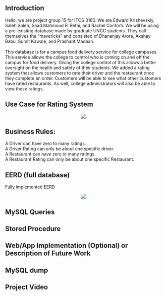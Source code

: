 ## Introduction
Hello, we are project group 15 for ITCS 3160. We are Edward Krizhevskiy, Saleh Saleh, Saad Mahmoud El Refai, and Rachel Conforti. We will be using a pre-existing database made by graduate UNCC students. 
They call themselves the "mavericks" and consisted of Dhananjay Arora, Akshay Babu, Sumit Kawale, and Prashant Madaan. <br><br>
This database is for a campus food delivery service for college campuses. This service allows the college to control who is coming on and off the campus for food delivery. 
Giving the college control of this allows a better oversight on the health and safety of their students. We added a rating system that allows customers to rate their driver and the restaurant once they complete an order. 
Customers will be able to see what other customers have rated restaurants. As well, college administrators will also be able to view these ratings.  

## Use Case for Rating System
<center><img src="https://github.com/ekrizhe/ITCS-3160-Project/blob/main/img/UseCase.png"></center>

## Business Rules:
A Driver can have zero to many ratings.<br>
A Driver Rating can only be about one specific driver.<br>
A Restaurant can have zero to many ratings.<br>
A Restaurant Rating can only be about one specific Restaurant.<br>

## EERD (full database)
Fully implemented EERD<br>
<center><img src="https://github.com/ekrizhe/ITCS-3160-Project/blob/main/img/EERD.PNG"></center>

## MySQL Queries

## Stored Procedure

## Web/App Implementation (Optional) or Description of Future Work

## MySQL dump

## Project Video